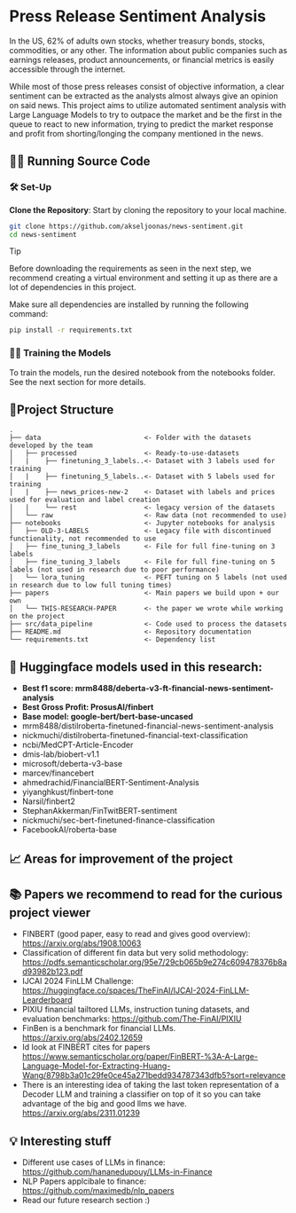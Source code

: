 # Press Release Sentiment Analysis
In the US, 62% of adults own stocks, whether treasury bonds, stocks, commodities, or any other. The information about public companies such as earnings releases, product announcements, or financial metrics is easily accessible through the internet.

While most of those press releases consist of objective information, a clear sentiment can be extracted as the analysts almost always give an opinion on said news. This project aims to utilize automated sentiment analysis with Large Language Models to try to outpace the market and be the first in the queue to react to new information, trying to predict the market response and profit from shorting/longing the company mentioned in the news.

## 🏃‍♂️ Running Source Code
### 🛠️ Set-Up

**Clone the Repository**: 
Start by cloning the repository to your local machine.
   ```bash
   git clone https://github.com/akseljoonas/news-sentiment.git
   cd news-sentiment
   ```
> [!TIP]
> Before downloading the requirements as seen in the next step,
> we recommend creating a virtual environment and setting it up
> as there are a lot of dependencies in this project.

  
   Make sure all dependencies are installed by running the following command:
   ```bash
   pip install -r requirements.txt
   ```

### 🏋️‍♂️ Training the Models

To train the models, run the desired notebook from the notebooks folder. See the next section for more details.

## 🌳Project Structure

```plaintext
.
├── data                          <- Folder with the datasets developed by the team
│   ├── processed                 <- Ready-to-use-datasets
│   |    ├── finetuning_3_labels..<- Dataset with 3 labels used for training
│   |    ├── finetuning_5_labels..<- Dataset with 5 labels used for training
│   |    ├── news_prices-new-2    <- Dataset with labels and prices used for evaluation and label creation
│   |    └── rest                 <- legacy version of the datasets
│   └── raw                       <- Raw data (not recommended to use)
├── notebooks                     <- Jupyter notebooks for analysis
│   ├── OLD-3-LABELS              <- Legacy file with discontinued functionality, not recommended to use
│   ├── fine_tuning_3_labels      <- File for full fine-tuning on 3 labels
│   ├── fine_tuning_3_labels      <- File for full fine-tuning on 5 labels (not used in research due to poor performance)
│   └── lora_tuning               <- PEFT tuning on 5 labels (not used in research due to low full tuning times)
├── papers                        <- Main papers we build upon + our own
│   └── THIS-RESEARCH-PAPER       <- the paper we wrote while working on the project
├── src/data_pipeline             <- Code used to process the datasets
├── README.md                     <- Repository documentation
└── requirements.txt              <- Dependency list
```

## 🤗 Huggingface models used in this research:

- **Best f1 score: mrm8488/deberta-v3-ft-financial-news-sentiment-analysis**
- **Best Gross Profit: ProsusAI/finbert**
- **Base model: google-bert/bert-base-uncased**
- mrm8488/distilroberta-finetuned-financial-news-sentiment-analysis
- nickmuchi/distilroberta-finetuned-financial-text-classification
- ncbi/MedCPT-Article-Encoder
- dmis-lab/biobert-v1.1
- microsoft/deberta-v3-base
- marcev/financebert
- ahmedrachid/FinancialBERT-Sentiment-Analysis
- yiyanghkust/finbert-tone
- Narsil/finbert2
- StephanAkkerman/FinTwitBERT-sentiment
- nickmuchi/sec-bert-finetuned-finance-classification
- FacebookAI/roberta-base


## 📈 Areas for improvement of the project



## 📚 Papers we recommend to read for the curious project viewer

- FINBERT (good paper, easy to read and gives good overview): https://arxiv.org/abs/1908.10063
- Classification of different fin data but very solid methodology: https://pdfs.semanticscholar.org/95e7/29cb065b9e274c609478376b8ad93982b123.pdf
- IJCAI 2024 FinLLM Challenge: https://huggingface.co/spaces/TheFinAI/IJCAI-2024-FinLLM-Learderboard 
- PIXIU financial tailtored LLMs, instruction tuning datasets, and evaluation benchmarks: https://github.com/The-FinAI/PIXIU
- FinBen is a benchmark for financial LLMs. https://arxiv.org/abs/2402.12659 
- Id look at FINBERT cites for papers https://www.semanticscholar.org/paper/FinBERT-%3A-A-Large-Language-Model-for-Extracting-Huang-Wang/8798b3a01c29fe0ce45a271bedd934787343dfb5?sort=relevance 
- There is an interesting idea of taking the last token representation of a Decoder LLM and training a classifier on top of it so you can take advantage of the big and good llms we have. https://arxiv.org/abs/2311.01239



## 💡 Interesting stuff
- Different use cases of LLMs in finance: https://github.com/hananedupouy/LLMs-in-Finance
- NLP Papers applcibale to finance: https://github.com/maximedb/nlp_papers
- Read our future research section :)
